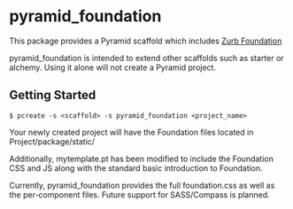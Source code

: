 pyramid\_foundation
===================

This package provides a Pyramid scaffold which includes [Zurb Foundation](http://foundation.zurb.com/)

pyramid\_foundation is intended to extend other scaffolds such as starter or alchemy. Using it alone will not create a Pyramid project.


Getting Started
---------------

    $ pcreate -s <scaffold> -s pyramid_foundation <project_name>

Your newly created project will have the Foundation files located in Project/package/static/ 

Additionally, mytemplate.pt has been modified to include the Foundation CSS and JS along with the standard basic introduction to Foundation. 

Currently, pyramid\_foundation provides the full foundation.css as well as the per-component files. Future support for SASS/Compass is planned. 
